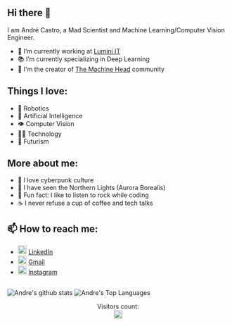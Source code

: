 ## Hi there 👋 
<!--
**Andreluizfc/andreluizfc** is a ✨ _special_ ✨ repository because its `README.md` (this file) appears on your GitHub profile.

Here are some ideas to get you started:

- 🔭 I’m currently working on ...
- 🌱 I’m currently learning ...
- 👯 I’m looking to collaborate on ...
- 🤔 I’m looking for help with ...
- 💬 Ask me about ...
- 📫 How to reach me: ...
- 😄 Pronouns: ...
- ⚡ Fun fact: ...
-->

I am André Castro, a Mad Scientist and Machine Learning/Computer Vision Engineer.

- 🔭 I’m currently working at [Lumini IT](https://luminiitsolutions.com/)
- 📚 I’m currently specializing in Deep Learning
- 🤖 I'm the creator of [The Machine Head](https://github.com/themachineheadbr) community

## Things I love:

- 🤖 Robotics
- 🧠 Artificial Intelligence
- 👁️ Computer Vision
- 👨‍💻 Technology
- 🔮 Futurism

## More about me:
- 🤖 I love cyberpunk culture
- 🌌 I have seen the Northern Lights (Aurora Borealis)
- 🎸 Fun fact: I like to listen to rock while coding
- ☕ I never refuse a cup of coffee and tech talks

## 📫 How to reach me:
- <img height="20" src="https://i.pinimg.com/originals/ce/09/3c/ce093c7214ad357bb665cfd2f66a8b6b.png"> [LinkedIn](https://www.linkedin.com/in/andreluizfc/)
- <img height="20" src="https://image.flaticon.com/icons/svg/732/732200.svg"> [Gmail](mailto:andreluizfc1@gmail.com)
- <img height="20" src="https://upload.wikimedia.org/wikipedia/commons/thumb/5/58/Instagram-Icon.png/600px-Instagram-Icon.png"> [Instagram](https://www.instagram.com/themachineheadbr/)
##

![Andre's github stats](https://github-readme-stats.vercel.app/api?username=andreluizfc&count_private=true&show_icons=true&theme=tokyonight)
![Andre's Top Languages](https://github-readme-stats.vercel.app/api/top-langs/?username=andreluizfc&layout=compact&theme=tokyonight)

<!--
![visitors](https://visitor-badge.laobi.icu/badge?page_id=andreluizfc.andreluizfc)
-->


<p align="center"> 
  Visitors count:<br>
  <img height="20" src="https://profile-counter.glitch.me/andreluizfc/count.svg" />
</p>

